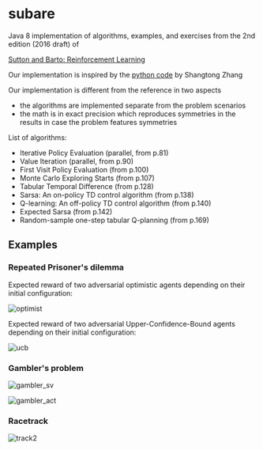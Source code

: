 # subare

Java 8 implementation of algorithms, examples, and exercises from the 2nd edition (2016 draft) of

[Sutton and Barto: Reinforcement Learning](http://incompleteideas.net/sutton/book/the-book-2nd.html)

Our implementation is inspired by the 
[python code](https://github.com/ShangtongZhang/reinforcement-learning-an-introduction)
by Shangtong Zhang

Our implementation is different from the reference in two aspects

* the algorithms are implemented separate from the problem scenarios
* the math is in exact precision which reproduces symmetries in the results in case the problem features symmetries

List of algorithms:

* Iterative Policy Evaluation (parallel, from p.81)
* Value Iteration (parallel, from p.90)
* First Visit Policy Evaluation (from p.100)
* Monte Carlo Exploring Starts (from p.107)
* Tabular Temporal Difference (from p.128)
* Sarsa: An on-policy TD control algorithm (from p.138)
* Q-learning: An off-policy TD control algorithm (from p.140)
* Expected Sarsa (from p.142)
* Random-sample one-step tabular Q-planning (from p.169)


## Examples

### Repeated Prisoner's dilemma

Expected reward of two adversarial optimistic agents depending on their initial configuration:

![optimist](https://cloud.githubusercontent.com/assets/4012178/25737770/d2df9dee-3179-11e7-8fb4-0faf438cab33.png)

Expected reward of two adversarial Upper-Confidence-Bound agents depending on their initial configuration:

![ucb](https://cloud.githubusercontent.com/assets/4012178/25737893/69aabeb6-317a-11e7-9b21-73f1298cdc3d.png)


### Gambler's problem

![gambler_sv](https://cloud.githubusercontent.com/assets/4012178/25566784/05d63bf0-2de1-11e7-88e8-a2c485071c38.png)

![gambler_act](https://cloud.githubusercontent.com/assets/4012178/25566785/092e2a2e-2de1-11e7-85d8-89782c9357ab.png)

### Racetrack

![track2](https://cloud.githubusercontent.com/assets/4012178/25793771/55d5754c-33ce-11e7-8079-48e47c1f2a6d.gif)
